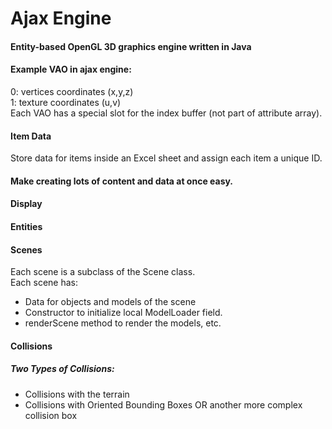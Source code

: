# Ajax Engine
#### Entity-based OpenGL 3D graphics engine written in Java

#### Example VAO in ajax engine:

0: vertices coordinates (x,y,z)\
1: texture coordinates (u,v)\
Each VAO has a special slot for the index buffer (not part of attribute array).

#### Item Data

Store data for items inside an Excel sheet and assign each item a unique ID.

#### Make creating lots of content and data at once easy.

#### Display

#### Entities

#### Scenes

Each scene is a subclass of the Scene class.\
Each scene has:
- Data for objects and models of the scene
- Constructor to initialize local ModelLoader field.
- renderScene method to render the models, etc.


#### Collisions

##### Two Types of Collisions:

- Collisions with the terrain
- Collisions with Oriented Bounding Boxes OR another more complex collision box